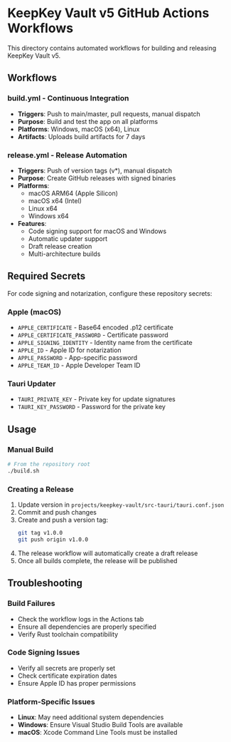# KeepKey Vault v5 GitHub Actions Workflows

This directory contains automated workflows for building and releasing KeepKey Vault v5.

## Workflows

### build.yml - Continuous Integration
- **Triggers**: Push to main/master, pull requests, manual dispatch
- **Purpose**: Build and test the app on all platforms
- **Platforms**: Windows, macOS (x64), Linux
- **Artifacts**: Uploads build artifacts for 7 days

### release.yml - Release Automation
- **Triggers**: Push of version tags (v*), manual dispatch
- **Purpose**: Create GitHub releases with signed binaries
- **Platforms**: 
  - macOS ARM64 (Apple Silicon)
  - macOS x64 (Intel)
  - Linux x64
  - Windows x64
- **Features**:
  - Code signing support for macOS and Windows
  - Automatic updater support
  - Draft release creation
  - Multi-architecture builds

## Required Secrets

For code signing and notarization, configure these repository secrets:

### Apple (macOS)
- `APPLE_CERTIFICATE` - Base64 encoded .p12 certificate
- `APPLE_CERTIFICATE_PASSWORD` - Certificate password
- `APPLE_SIGNING_IDENTITY` - Identity name from the certificate
- `APPLE_ID` - Apple ID for notarization
- `APPLE_PASSWORD` - App-specific password
- `APPLE_TEAM_ID` - Apple Developer Team ID

### Tauri Updater
- `TAURI_PRIVATE_KEY` - Private key for update signatures
- `TAURI_KEY_PASSWORD` - Password for the private key

## Usage

### Manual Build
```bash
# From the repository root
./build.sh
```

### Creating a Release
1. Update version in `projects/keepkey-vault/src-tauri/tauri.conf.json`
2. Commit and push changes
3. Create and push a version tag:
   ```bash
   git tag v1.0.0
   git push origin v1.0.0
   ```
4. The release workflow will automatically create a draft release
5. Once all builds complete, the release will be published

## Troubleshooting

### Build Failures
- Check the workflow logs in the Actions tab
- Ensure all dependencies are properly specified
- Verify Rust toolchain compatibility

### Code Signing Issues
- Verify all secrets are properly set
- Check certificate expiration dates
- Ensure Apple ID has proper permissions

### Platform-Specific Issues
- **Linux**: May need additional system dependencies
- **Windows**: Ensure Visual Studio Build Tools are available
- **macOS**: Xcode Command Line Tools must be installed 